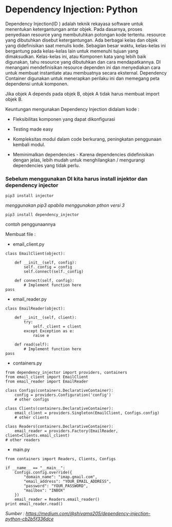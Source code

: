 # Dependency Injection: Python

Dependency Injection(ID ) adalah teknik rekayasa software untuk menentukan ketergantungan antar objek. Pada dasarnya, proses penyediaan resource yang membutuhkan potongan kode tertentu. resource yang dibutuhkan disebut ketergantungan.
Ada berbagai kelas dan objek yang didefinisikan saat menulis kode. Sebagian besar waktu, kelas-kelas ini bergantung pada kelas-kelas lain untuk memenuhi tujuan yang dimaksudkan. Kelas-kelas ini, atau Komponen kata yang lebih baik digunakan, tahu resource yang dibutuhkan dan cara mendapatkannya. DI menangani mendefinisikan resource dependen ini dan menyediakan cara untuk membuat instantiate atau membuatnya secara eksternal. Dependency Container digunakan untuk menerapkan perilaku ini dan memegang peta dependensi untuk komponen.

Jika objek A depends pada objek B, objek A tidak harus membuat import objek B. 


Keuntungan mengunakan Dependency Injection didalam kode : 

 -  Fleksibilitas komponen yang dapat dikonfigurasi

- Testing made easy

- Kompleksitas modul dalam code berkurang, peningkatan penggunaan kembali modul.

- Meminimalkan dependencies - Karena dependencies didefinisikan dengan jelas, lebih mudah untuk menghilangkan / mengurangi dependencies yang tidak perlu.


### Sebelum menggunakan DI kita harus install injektor dan dependency injector
```
pip3 install injector
```
*menggunakan pip3 apabila menggunakan pthon versi 3*

```
pip3 install dependency_injector
```
contoh penggunaannya

Membuat file :
- email_client.py

```
class EmailClient(object):
    
    def __init__(self, config):
        self._config = config
        self.connect(self._config)
        
    def connect(self, config):
        # Implement function here
pass
```

- email_reader.py

```
class EmailReader(object):
    
    def __init__(self, client):
        try:
            self._client = client
        except Exception as e:
            raise e
            
    def read(self):
        # Implement function here
pass
```

- containers.py

```
from dependency_injector import providers, containers
from email_client import EmailClient
from email_reader import EmailReader

class Configs(containers.DeclarativeContainer):
    config = providers.Configuration('config')
    # other configs
    
class Clients(containers.DeclarativeContainer):
    email_client = providers.Singleton(EmailClient, Configs.config)
    # other clients
    
class Readers(containers.DeclarativeContainer):
    email_reader = providers.Factory(EmailReader, client=Clients.email_client)
# other readers
```
- main.py
```
from containers import Readers, Clients, Configs

if __name__ == "__main__":
    Configs.config.override({
        "domain_name": "imap.gmail.com",
        "email_address": "YOUR_EMAIL_ADDRESS",
        "password": "YOUR_PASSWORD",
        "mailbox": "INBOX"
    })
    email_reader = Readers.email_reader()
print email_reader.read()
```

*Sumber : https://medium.com/@shivama205/dependency-injection-python-cb2b5f336dce*




